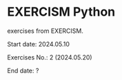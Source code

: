 # EXERCISM Python

exercises from EXERCISM.

Start date: 2024.05.10

Exercises No.: 2 (2024.05.20)

End date: ?
